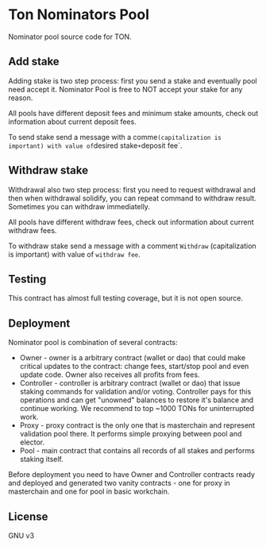 # Ton Nominators Pool

Nominator pool source code for TON.

## Add stake
Adding stake is two step process: first you send a stake and eventually pool need accept it. Nominator Pool is free to NOT accept your stake for any reason.

All pools have different deposit fees and minimum stake amounts, check out information about current deposit fees.

To send stake send a message with a comme` (capitalization is important) with value of `desired stake` + `deposit fee`.

## Withdraw stake
Withdrawal also two step process: first you need to request withdrawal and then when withdrawal solidify, you can repeat command to withdraw result. Sometimes you can withdraw immediatelly.

All pools have different withdraw fees, check out information about current withdraw fees.

To withdraw stake send a message with a comment `Withdraw` (capitalization is important) with value of `withdraw fee`.

## Testing

This contract has almost full testing coverage, but it is not open source.

## Deployment

Nominator pool is combination of several contracts:
* Owner - owner is a arbitrary contract (wallet or dao) that could make critical updates to the contract: change fees, start/stop pool and even update code. Owner also receives all profits from fees.
* Controller - controller is arbitrary contract (wallet or dao) that issue staking commands for validation and/or voting. Controller pays for this operations and can get "unowned" balances to restore it's balance and continue working. We recommend to top ~1000 TONs for uninterrupted work.
* Proxy - proxy contract is the only one that is masterchain and represent validation pool there. It performs simple proxying between pool and elector.
* Pool - main contract that contains all records of all stakes and performs staking itself.

Before deployment you need to have Owner and Controller contracts ready and deployed and generated two vanity contracts - one for proxy in masterchain and one for pool in basic workchain.

## License

GNU v3
